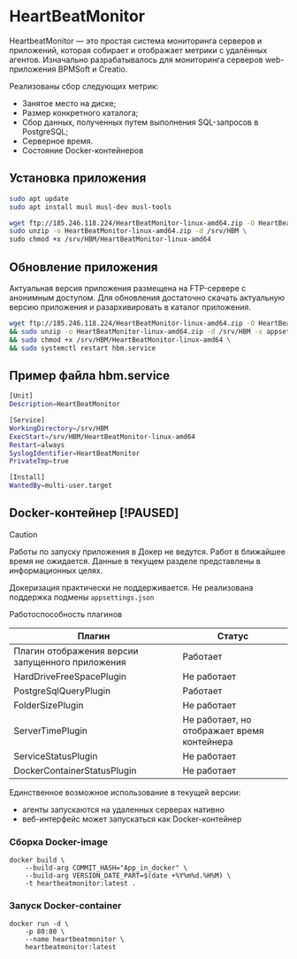 # HeartBeatMonitor

HeartbeatMonitor — это простая система мониторинга серверов и приложений, которая собирает и отображает метрики с удалённых агентов.
Изначально разрабатывалось для мониторинга серверов web-приложения BPMSoft и Creatio.

Реализованы сбор следующих метрик:

- Занятое место на диске;
- Размер конкретного каталога;
- Сбор данных, полученных путем выполнения SQL-запросов в PostgreSQL;
- Серверное время.
- Состояние Docker-контейнеров 

## Установка приложения

``` bash
sudo apt update
sudo apt install musl musl-dev musl-tools

wget ftp://185.246.118.224/HeartBeatMonitor-linux-amd64.zip -O HeartBeatMonitor-linux-amd64.zip
sudo unzip -o HeartBeatMonitor-linux-amd64.zip -d /srv/HBM \
sudo chmod +x /srv/HBM/HeartBeatMonitor-linux-amd64
```

## Обновление приложения

Актуальная версия приложения размещена на FTP-сервере с анонимным доступом.
Для обновления достаточно скачать актуальную версию приложения и разархивировать в каталог приложения.

``` bash
wget ftp://185.246.118.224/HeartBeatMonitor-linux-amd64.zip -O HeartBeatMonitor-linux-amd64.zip \
&& sudo unzip -o HeartBeatMonitor-linux-amd64.zip -d /srv/HBM -x appsettings.json \
&& sudo chmod +x /srv/HBM/HeartBeatMonitor-linux-amd64 \
&& sudo systemctl restart hbm.service
```




## Пример файла hbm.service

``` bash
[Unit]
Description=HeartBeatMonitor

[Service]
WorkingDirectory=/srv/HBM
ExecStart=/srv/HBM/HeartBeatMonitor-linux-amd64
Restart=always
SyslogIdentifier=HeartBeatMonitor
PrivateTmp=true

[Install]
WantedBy=multi-user.target
```


## Docker-контейнер [!PAUSED]

> [!CAUTION]
> Работы по запуску приложения в Докер не ведутся. 
> Работ в ближайшее время не ожидается. 
> Данные в текущем разделе представлены в информационных целях.

Докеризация практически не поддерживается.
Не реализована поддержка подмены `appsettings.json`

Работоспособность плагинов

| Плагин                                           | Статус                                      |
| ------------------------------------------------ | ------------------------------------------- |
| Плагин отображения версии запущенного приложения | Работает                                    |
| HardDriveFreeSpacePlugin                         | Не работает                                 |
| PostgreSqlQueryPlugin                            | Работает                                    |
| FolderSizePlugin                                 | Не работает                                 |
| ServerTimePlugin                                 | Не работает, но отображает время контейнера |
| ServiceStatusPlugin                              | Не работает                                 |
| DockerContainerStatusPlugin                      | Не работает                                 |

Единственное возможное использование в текущей версии: 
- агенты запускаются на удаленных серверах нативно
- веб-интерфейс может запускаться как Docker-контейнер

### Сборка Docker-image

``` shell
docker build \
    --build-arg COMMIT_HASH="App_in_docker" \
    --build-arg VERSION_DATE_PART=$(date +%Y%m%d.%H%M) \
    -t heartbeatmonitor:latest .
```

### Запуск Docker-container

``` shell
docker run -d \
    -p 80:80 \
    --name heartbeatmonitor \
    heartbeatmonitor:latest
```
